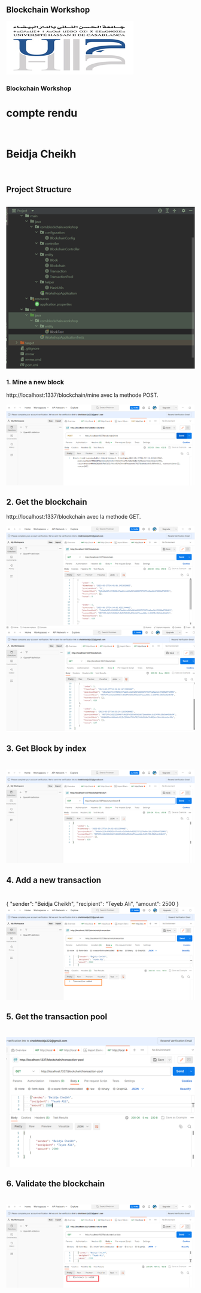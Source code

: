 ## Blockchain Workshop
<img src="assets/img0.png"><br>
<h3>Blockchain Workshop</h3>
<h1>compte rendu</h1><br>
<h1>Beidja Cheikh </h1><br>
<h2>Project Structure</h2><br>
<img src="assets/img.png"><br>

### 1. Mine a new block

http://localhost:1337/blockchain/mine avec la methode  POST.<br><br>
<img src="assets/img1.png"><br>
## 2. Get the blockchain
http://localhost:1337/blockchain avec la methode  GET.<br><br>
<img src="assets/img2.png"><br>
<img src="assets/img3.png"><br>
## 3. Get Block by index<br><br>
<img src="assets/img4.png"><br>
## 4. Add a new transaction <br><br>
  { "sender": "Beidja Cheikh",
    "recipient": "Teyeb Ali",
    "amount": 2500
    }
 <img src="assets/img5.png"><br>
## 5. Get the transaction pool<br><br>
<img src="assets/img6.png"><br>
## 6. Validate the blockchain <br><br>
<img src="assets/img7.png"><br>










